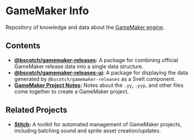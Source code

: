 # GameMaker Info

Repository of knowledge and data about the [GameMaker engine](https://gamemaker.io/).

## Contents

+ **[@bscotch/gamemaker-releases](./packages/releases/):** A package for combining official GameMaker release data into a single data structure.
+ **[@bscotch/gamemaker-releases-ui](./packages/releases-ui/):** A package for displaying the data generated by `@bscotch/gamemaker-releases` as a Svelt component.
+ **[GameMaker Project Notes](./notes/gamemaker-projects.md):** Notes about the `.yy`, `.yyp`, and other files come together to create a GameMaker project.

## Related Projects

+ **[Stitch](https://www.npmjs.com/package/@bscotch/stitch):** A toolkit for automated management of GameMaker projects, including batching sound and sprite asset creation/updates.